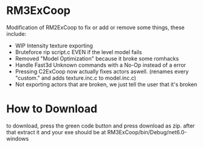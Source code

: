 # RM3ExCoop

Modification of RM2ExCoop to fix or add or remove some things, these include:
- WIP Intensity texture exporting
- Bruteforce rip script.c EVEN if the level model fails
- Removed "Model Optimization" because it broke some romhacks
- Handle Fast3d Unknown commands with a No-Op instead of a error
- Pressing C2ExCoop now actually fixes actors aswell. (renames every "custom." and adds texture.inc.c to model.inc.c)
- Not exporting actors that are broken, we just tell the user that it's broken

# How to Download

to download, press the green code button and press download as zip. 
after that extract it and your exe should be at RM3ExCoop/bin/Debug/net6.0-windows
